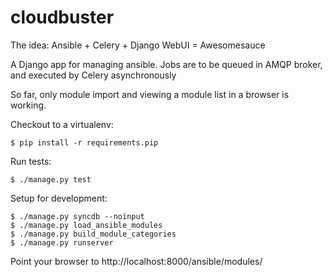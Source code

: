cloudbuster
===========
The idea:
Ansible + Celery + Django WebUI = Awesomesauce

A Django app for managing ansible. Jobs are to be queued in AMQP broker, and executed by Celery asynchronously

So far, only module import and viewing a module list in a browser is working. 

Checkout to a virtualenv:
```
$ pip install -r requirements.pip
```
Run tests:
```
$ ./manage.py test
```
Setup for development:
```
$ ./manage.py syncdb --noinput
$ ./manage.py load_ansible_modules
$ ./manage.py build_module_categories
$ ./manage.py runserver
```
Point your browser to http://localhost:8000/ansible/modules/
